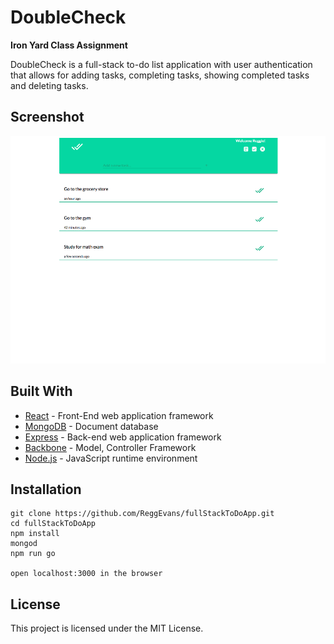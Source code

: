 # DoubleCheck

**Iron Yard Class Assignment**

DoubleCheck is a full-stack to-do list application with user authentication that allows for adding tasks, completing tasks, showing completed tasks and deleting tasks.

## Screenshot
![DoubleCheck Screen Shot](/dist/assets/images/dbl_check_1.png)

## Built With

* [React](https://facebook.github.io/react/) - Front-End web application framework
* [MongoDB](https://www.mongodb.com/what-is-mongodb) - Document database
* [Express](https://expressjs.com/) -  Back-end web application framework
* [Backbone](http://backbonejs.org/) - Model, Controller Framework
* [Node.js](https://facebook.github.io/react/) - JavaScript runtime environment

## Installation
```
git clone https://github.com/ReggEvans/fullStackToDoApp.git
cd fullStackToDoApp
npm install
mongod 
npm run go

open localhost:3000 in the browser
```

## License
This project is licensed under the MIT License.